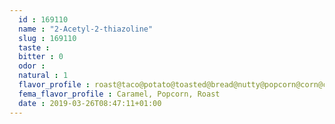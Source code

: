 ```yaml
---
  id : 169110
  name : "2-Acetyl-2-thiazoline"
  slug : 169110
  taste : 
  bitter : 0
  odor : 
  natural : 1
  flavor_profile : roast@taco@potato@toasted@bread@nutty@popcorn@corn@chip
  fema_flavor_profile : Caramel, Popcorn, Roast
  date : 2019-03-26T08:47:11+01:00
---
```



